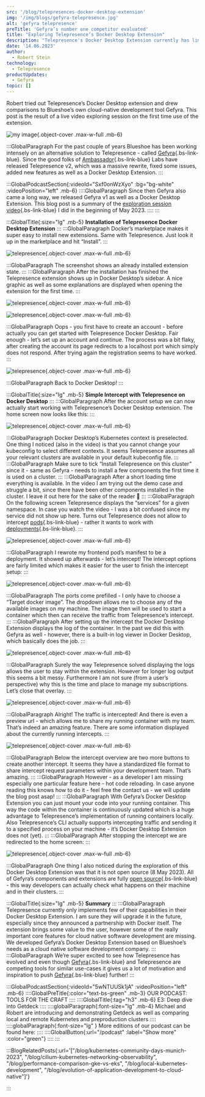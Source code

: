 ```yaml
---
src: '/blog/telepresences-docker-desktop-extension'
img: '/img/blogs/gefyra-telepresence.jpg'
alt: 'gefyra telepresence'
preTitle: 'Gefyra’s number one competitor evaluated'
title: "Exploring Telepresence’s Docker Desktop Extension"
description: "Telepresence's Docker Desktop Extension currently has limited capabilities, but with their partnership with Docker, future upgrades are expected. Find out more!"
date: '14.06.2023'
author:
  - Robert Stein
technology:
  - Telepresence
productUpdates:
  - Gefyra
topic: []
---
```

Robert tried out Telepresence’s Docker Desktop extension and drew comparisons to Blueshoe’s own cloud-native development tool Gefyra. This post is the result of a live video exploring session on the first time use of the extension.
<!--more-->

![my image](/img/blogs/gefyra-telepresence.jpg){.object-cover .max-w-full .mb-6}


:::GlobalParagraph
For the past couple of years Blueshoe has been working intensely on an alternative solution to Telepresence - called [Gefyra](/products/){.bs-link-blue}. Since the good folks of [Ambassador](https://www.getambassador.io/){.bs-link-blue} Labs have released Telepresence v2, which was a massive rewrite, fixed some issues, added new features as well as a Docker Desktop Extension.
:::

:::GlobalPodcastSection{:videoId="Sxf0onWzXyo" :bg="bg-white" :videoPosition="left" .mb-6}
::::GlobalParagraph
Since then Gefyra also came a long way, we released Gefyra v1 as well as a Docker Desktop Extension. This blog post is a summary of the [exploration session video](https://www.youtube.com/watch?v=Sxf0onWzXyo){.bs-link-blue} I did in the beginning of May 2023.
::::
:::

:::GlobalTitle{:size="lg" .mb-5}
**Installation of Telepresence Docker Desktop Extension**
:::
:::GlobalParagraph
Docker’s marketplace makes it super easy to install new extensions. Same with Telepresence. Just look it up in the marketplace and hit “Install”.
:::

![telepresence](/img/blogs/telepresence.jpg){.object-cover .max-w-full .mb-6}

:::GlobalParagraph
The screenshot shows an already installed extension state.
:::
:::GlobalParagraph
After the installation has finished the Telepresence extension shows up in Docker Desktop’s sidebar. A nice graphic as well as some explanations are displayed when opening the extension for the first time.
:::

![telepresence](/img/blogs/telepresence-2.jpg){.object-cover .max-w-full .mb-6}

![telepresence](/img/blogs/telepresence-3.jpg){.object-cover .max-w-full .mb-6}

:::GlobalParagraph
Oops - you first have to create an account - before actually you can get started with Telepresence Docker Desktop. Fair enough - let’s set up an account and continue. The process was a bit flaky, after creating the account its page redirects to a localhost port which simply does not respond. After trying again the registration seems to have worked.
:::

![telepresence](/img/blogs/telepresence-4.jpg){.object-cover .max-w-full .mb-6}

:::GlobalParagraph
Back to Docker Desktop!
:::

:::GlobalTitle{:size="lg" .mb-5}
**Simple Intercept with Telepresence on Docker Desktop**
:::
:::GlobalParagraph
After the account setup we can now actually start working with Telepresence’s Docker Desktop extension. The home screen now looks like this:
:::

![telepresence](/img/blogs/telepresence-5.jpg){.object-cover .max-w-full .mb-6}

:::GlobalParagraph
Docker Desktop’s Kubernetes context is preselected. One thing I noticed (also in the video) is that you cannot change your kubeconfig to select different contexts. It seems Telepresence assumes all your relevant clusters are available in your default kubeconfig file.
:::
:::GlobalParagraph
Make sure to tick “Install Telepresence on this cluster” since it - same as Gefyra - needs to install a few components the first time it is used on a cluster.
:::
:::GlobalParagraph
After a short loading time everything is available. In the video I am trying out the demo case and struggle a bit, since there have been other components installed in the cluster. I leave it out here for the sake of the reader 🙂
:::
:::GlobalParagraph
On the following screen Telepresence displays the “services” for a given namespace. In case you watch the video - I was a bit confused since my service did not show up here. Turns out Telepresence does not allow to intercept [pods](https://kubernetes.io/de/docs/concepts/workloads/pods/){.bs-link-blue} - rather it wants to work with [deployments](https://kubernetes.io/docs/concepts/workloads/controllers/deployment/){.bs-link-blue}.
:::

![telepresence](/img/blogs/telepresence-6.jpg){.object-cover .max-w-full .mb-6}

:::GlobalParagraph
I rewrote my frontend pod’s manifest to be a deployment. It showed up afterwards - let’s intercept! The intercept options are fairly limited which makes it easier for the user to finish the intercept setup:
:::

![telepresence](/img/blogs/telepresence-7.jpg){.object-cover .max-w-full .mb-6}

:::GlobalParagraph
The ports come prefilled - I only have to choose a “Target docker image”. The dropdown allows me to choose any of the available images on my machine. The image then will be used to start a container which then can receive the traffic from Telepresence’s intercept.
:::
:::GlobalParagraph
After setting up the intercept the Docker Desktop Extension displays the log of the container. In the past we did this with Gefyra as well - however, there is a built-in log viewer in Docker Desktop, which basically does the job.
:::

![telepresence](/img/blogs/telepresence-8.jpg){.object-cover .max-w-full .mb-6}

:::GlobalParagraph
Surely the way Telepresence solved displaying the logs allows the user to stay within the extension. However for longer log output this seems a bit messy. Furthermore I am not sure (from a user’s perspective) why this is the time and place to manage my subscriptions. Let’s close that overlay.
:::

![telepresence](/img/blogs/telepresence-9.jpg){.object-cover .max-w-full .mb-6}

:::GlobalParagraph
Alright! The traffic is intercepted! And there is even a preview url - which allows me to share my running container with my team. That’s indeed an amazing feature. There are some information displayed about the currently running intercepts.
:::

![telepresence](/img/blogs/telepresence-10.jpg){.object-cover .max-w-full .mb-6}

:::GlobalParagraph
Below the intercept overview are two more buttons to create another intercept. It seems they have a standardized file format to share intercept request parameters within your development team. That’s amazing.
:::
:::GlobalParagraph
However - as a developer I am missing especially one particular feature here - hot code reloading. In case anyone reading this knows how to do it - feel free the contact us - we will update the blog post asap!
:::
:::GlobalParagraph
With Gefyra’s Docker Desktop Extension you can just mount your code into your running container. This way the code within the container is continuously updated which is a huge advantage to Telepresence’s implementation of running containers locally. Also Telepresence’s CLI actually supports intercepting traffic and sending it to a specified process on your machine - it’s Docker Desktop Extension does not (yet).
:::
:::GlobalParagraph
After stopping the intercept we are redirected to the home screen:
:::

![telepresence](/img/blogs/telepresence-11.jpg){.object-cover .max-w-full .mb-6}

:::GlobalParagraph
One thing I also noticed during the exploration of this Docker Desktop Extension was that it is not open source (8 May 2023). All of Gefyra’s components and extensions are fully [open source](https://github.com/gefyrahq/){.bs-link-blue} - this way developers can actually check what happens on their machine and in their clusters.
:::

:::GlobalTitle{:size="lg" .mb-5}
**Summary**
:::
:::GlobalParagraph
Telepresence currently only implements few of their capabilities in their Docker Desktop Extension. I am sure they will upgrade it in the future, especially since they announced a partnership with Docker itself. The extension brings some value to the user, however some of the really important core features for cloud native software development are missing. We developed Gefyra’s Docker Desktop Extension based on Blueshoe’s needs as a cloud native software development company.
:::
:::GlobalParagraph
We’re super excited to see how Telepresence has evolved and even though [Gefyra](/products/){.bs-link-blue} and Telepresence are competing tools for similar use-cases it gives us a lot of motivation and inspiration to push [Gefyra](/products/){.bs-link-blue} further!
:::

:::GlobalPodcastSection{:videoId="5wNTUUSk1jA" :videoPosition="left" .mb-6}
::::GlobalPreTitle{:color="text-bs-green" .mb-3}
OUR PODCAST: TOOLS FOR THE CRAFT
::::
::::GlobalTitle{:tag="h3" .mb-6}
E3: Deep dive into Getdeck
::::
::::globalParagraph{:font-size="lg" .mb-4}
Michael and Robert are introducing and demonstrating Getdeck as well as comparing local and remote Kubernetes and preproduction clusters
::::
::::globalParagraph{:font-size="lg" }
More editions of our podcast can be found here:
::::
::::GlobalButton{:url="/podcast" :label="Show more" :color="green"}
::::
:::

:::BlogRelatedPosts{:url='["/blog/kubernetes-community-days-munich-2023", "/blog/cilium-kubernetes-networking-observability", "/blog/performance-comparison-gke-vs-eks", "/blog/local-kubernetes-development", "/blog/evolution-of-application-development-to-cloud-native"]'}

:::
